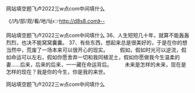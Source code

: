 网站填空题飞卢2022三w点com中间填什么

《/内/部/观/看/地/址👉http://d8s8.com》--

网站填空题飞卢2022三w点com中间填什么	36、人生短短几十年，就算不能轰轰烈烈，也决不能窝窝囊囊。
	37、有些东西，想起来总是很美好的，于是在你的想当然中，荒废了一场本来可以很开心的现实。
　　假如，假如时光可以逆流，假如命运可以左右，假如你愿舍弃一切和我同植泥土，假如你愿做我今生温柔的妻……后来，后来的后来，一一藏在命运背后。　　　未来是怎样的未来，现在是怎样的现在？我是你的今生，你是我的来世。





网站填空题飞卢2022三w点com中间填什么
